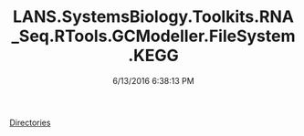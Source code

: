 ﻿---
title: LANS.SystemsBiology.Toolkits.RNA_Seq.RTools.GCModeller.FileSystem.KEGG
date: 6/13/2016 6:38:13 PM
---

[Directories](T-LANS.SystemsBiology.Toolkits.RNA_Seq.RTools.GCModeller.FileSystem.KEGG.Directories.html)

